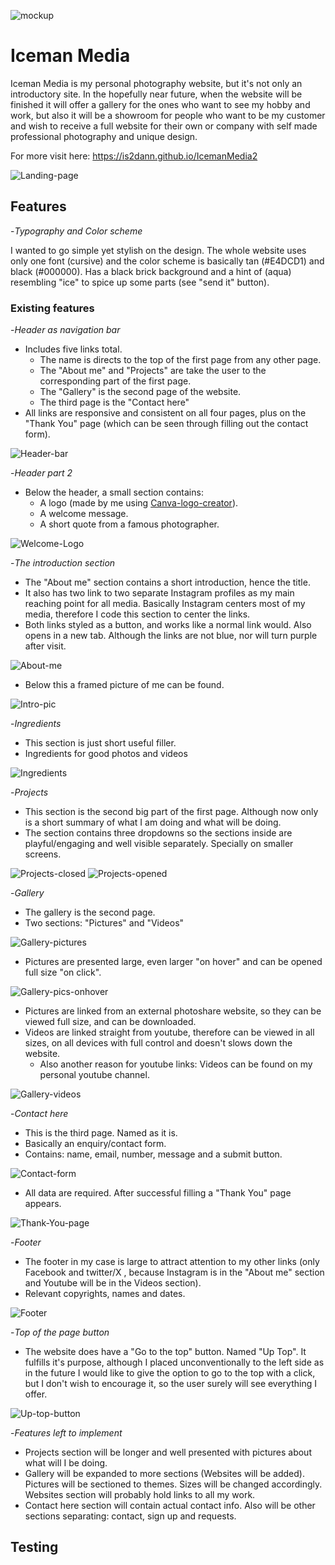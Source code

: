 ![mockup](Media/mockup.png)

# Iceman Media

Iceman Media is my personal photography website, but it's not only an introductory site. In the hopefully near future, when the website will be finished it will offer a gallery for the ones who want to see my hobby and work, but also it will be a showroom for people who want to be my customer and wish to receive a full website for their own or company with self made professional photography and unique design.

For more visit here: https://is2dann.github.io/IcemanMedia2

![Landing-page](Media/full-landing.png)

## Features

-_Typography and Color scheme_

I wanted to go simple yet stylish on the design.
The whole website uses only one font (cursive) and the color scheme is basically tan (#E4DCD1) and black (#000000).
Has a black brick background and a hint of (aqua) resembling "ice" to spice up some parts (see "send it" button).

### Existing features

-_Header as navigation bar_
* Includes five links total. 
    - The name is directs to the top of the first page from any other page.
    - The "About me" and "Projects" are take the user to the corresponding part of the first page.
    - The "Gallery" is the second page of the website.
    - The third page is the "Contact here"
* All links are responsive and consistent on all four pages, plus on the "Thank You" page (which can be seen through filling out the contact form).

![Header-bar](Media/header-bar.png)
    
    
-_Header part 2_
* Below the header, a small section contains:
    - A logo (made by me using [Canva-logo-creator](https://www.canva.com)).
    - A welcome message.
    - A short quote from a famous photographer.

![Welcome-Logo](Media/welcome-logo.png)

-_The introduction section_
* The "About me" section contains a short introduction, hence the title.
* It also has two link to two separate Instagram profiles as my main reaching point for all media. Basically Instagram centers most of my media, therefore I code this section to center the links.
* Both links styled as a button, and works like a normal link would. Also opens in a new tab. Although the links are not blue, nor will turn purple after visit.

![About-me](Media/about-me.png)

* Below this a framed picture of me can be found.

![Intro-pic](Media/intro-pic.png)

-_Ingredients_
* This section is just short useful filler.
* Ingredients for good photos and videos

![Ingredients](Media/ingredients.png)

-_Projects_
* This section is the second big part of the first page. Although now only is a short summary of what I am doing and what will be doing.
* The section contains three dropdowns so the sections inside are playful/engaging and well visible separately. Specially on smaller screens.

![Projects-closed](Media/projects-closed.png)
![Projects-opened](Media/projects-opened.png)

-_Gallery_
* The gallery is the second page.
* Two sections: "Pictures" and "Videos"

![Gallery-pictures](Media/gallery-pictures.png)

* Pictures are presented large, even larger "on hover" and can be opened full size "on click".

![Gallery-pics-onhover](Media/gallery-pictures-onhover.png)

* Pictures are linked from an external photoshare website, so they can be viewed full size, and can be downloaded.
* Videos are linked straight from youtube, therefore can be viewed in all sizes, on all devices with full control and doesn't slows down the website.
    - Also another reason for youtube links: Videos can be found on my personal youtube channel.

![Gallery-videos](Media/gallery-videos.png)

-_Contact here_
* This is the third page. Named as it is.
* Basically an enquiry/contact form.
* Contains: name, email, number, message and a submit button.

![Contact-form](Media/contact-form.png)

* All data are required. After successful filling a "Thank You" page appears.

![Thank-You-page](Media/thank-you-page.png)

-_Footer_
* The footer in my case is large to attract attention to my other links (only Facebook and twitter/X , because Instagram is in the "About me" section and Youtube will be in the Videos section).
* Relevant copyrights, names and dates.

![Footer](Media/footer.png)

-_Top of the page button_
* The website does have a "Go to the top" button. Named "Up Top". It fulfills it's purpose, although I placed unconventionally to the left side as in the future I would like to give the option to go to the top with a click, but I don't wish to encourage it, so the user surely will see everything I offer.

![Up-top-button](Media/up-top-button.png)

-_Features left to implement_
* Projects section will be longer and well presented with pictures about what will I be doing.
* Gallery will be expanded to more sections (Websites will be added). Pictures will be sectioned to themes. Sizes will be changed accordingly. Websites section will probably hold links to all my work.
* Contact here section will contain actual contact info. Also will be other sections separating: contact, sign up and requests.

## Testing


